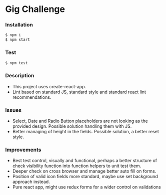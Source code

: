 # Gig Challenge

### Installation

```sh
$ npm i
$ npm start
```

### Test

```sh
$ npm test
```
### Description

- This project uses create-react-app.
- Lint based on standard JS, standard style and standard react lint recommendations.

### Issues

- Select, Date and Radio Button placeholders are not looking as the provided design. Possible solution handling them with JS.
- Better managing of height in the fields. Possible solution, a better reset style.

### Improvements
- Best test control, visually and functional, perhaps a better structure of check visibility function into function helpers to unit test them.
- Deeper check on cross browser and manage better auto fill on forms.
- Position of valid icon fields more standard, maybe use set background approach instead.
- Pure react app, might use redux forms for a wider control on validations
